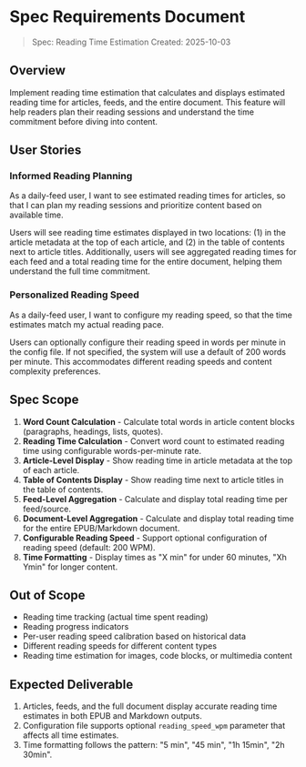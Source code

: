 # Spec Requirements Document

> Spec: Reading Time Estimation
> Created: 2025-10-03

## Overview

Implement reading time estimation that calculates and displays estimated reading time for articles, feeds, and the entire document. This feature will help readers plan their reading sessions and understand the time commitment before diving into content.

## User Stories

### Informed Reading Planning

As a daily-feed user, I want to see estimated reading times for articles, so that I can plan my reading sessions and prioritize content based on available time.

Users will see reading time estimates displayed in two locations: (1) in the article metadata at the top of each article, and (2) in the table of contents next to article titles. Additionally, users will see aggregated reading times for each feed and a total reading time for the entire document, helping them understand the full time commitment.

### Personalized Reading Speed

As a daily-feed user, I want to configure my reading speed, so that the time estimates match my actual reading pace.

Users can optionally configure their reading speed in words per minute in the config file. If not specified, the system will use a default of 200 words per minute. This accommodates different reading speeds and content complexity preferences.

## Spec Scope

1. **Word Count Calculation** - Calculate total words in article content blocks (paragraphs, headings, lists, quotes).
2. **Reading Time Calculation** - Convert word count to estimated reading time using configurable words-per-minute rate.
3. **Article-Level Display** - Show reading time in article metadata at the top of each article.
4. **Table of Contents Display** - Show reading time next to article titles in the table of contents.
5. **Feed-Level Aggregation** - Calculate and display total reading time per feed/source.
6. **Document-Level Aggregation** - Calculate and display total reading time for the entire EPUB/Markdown document.
7. **Configurable Reading Speed** - Support optional configuration of reading speed (default: 200 WPM).
8. **Time Formatting** - Display times as "X min" for under 60 minutes, "Xh Ymin" for longer content.

## Out of Scope

- Reading time tracking (actual time spent reading)
- Reading progress indicators
- Per-user reading speed calibration based on historical data
- Different reading speeds for different content types
- Reading time estimation for images, code blocks, or multimedia content

## Expected Deliverable

1. Articles, feeds, and the full document display accurate reading time estimates in both EPUB and Markdown outputs.
2. Configuration file supports optional `reading_speed_wpm` parameter that affects all time estimates.
3. Time formatting follows the pattern: "5 min", "45 min", "1h 15min", "2h 30min".
